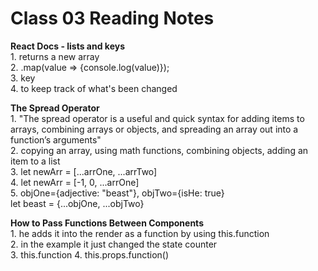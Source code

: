 # Class 03 Reading Notes

**React Docs - lists and keys**  
1\. returns a new array  
2\. .map(value => {console.log(value)});  
3\. key  
4\. to keep track of what's been changed  

**The Spread Operator**  
1\. "The spread operator is a useful and quick syntax for adding items to arrays, combining arrays or objects, and spreading an array out into a function’s arguments"  
2\. copying an array, using math functions, combining objects, adding an item to a list  
3\. let newArr = [...arrOne, ...arrTwo]  
4\. let newArr = [-1, 0, ...arrOne]  
5\. objOne={adjective: "beast"}, objTwo={isHe: true}  
let beast = {...objOne, ...objTwo}  

**How to Pass Functions Between Components**  
1\. he adds it into the render as a function by using this.function  
2\. in the example it just changed the state counter  
3\. this.function
4\. this.props.function()  
